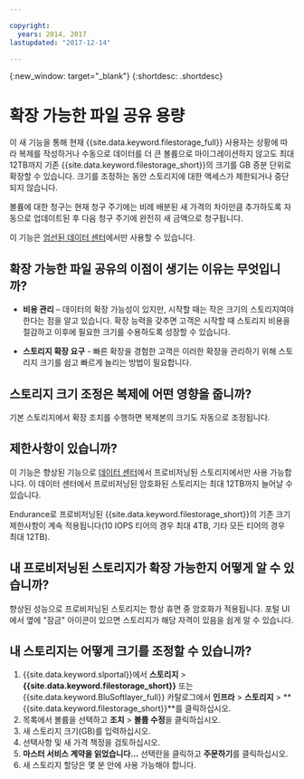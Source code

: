 ```yaml
---

copyright:
  years: 2014, 2017
lastupdated: "2017-12-14"

---
```

{:new_window: target="_blank"}
{:shortdesc: .shortdesc}

# 확장 가능한 파일 공유 용량

이 새 기능을 통해 현재 {{site.data.keyword.filestorage_full}} 사용자는 상황에 따라 복제를 작성하거나 수동으로 데이터를 더 큰 볼륨으로 마이그레이션하지 않고도 최대 12TB까지 기존 {{site.data.keyword.filestorage_short}}의 크기를 GB 증분 단위로 확장할 수 있습니다. 크기를 조정하는 동안 스토리지에 대한 액세스가 제한되거나 중단되지 않습니다.  

볼륨에 대한 청구는 현재 청구 주기에는 비례 배분된 새 가격의 차이만큼 추가하도록 자동으로 업데이트된 후 다음 청구 주기에 완전히 새 금액으로 청구됩니다. 

이 기능은 [엄선된 데이터 센터](new-ibm-block-and-file-storage-location-and-features.html)에서만 사용할 수 있습니다.  

## 확장 가능한 파일 공유의 이점이 생기는 이유는 무엇입니까?

- **비용 관리** – 데이터의 확장 가능성이 있지만, 시작할 때는 작은 크기의 스토리지여야 한다는 점을 알고 있습니다. 확장 능력을 갖추면 고객은 시작할 때 스토리지 비용을 절감하고 이후에 필요한 크기를 수용하도록 성장할 수 있습니다.   

- **스토리지 확장 요구** - 빠른 확장을 경험한 고객은 이러한 확장을 관리하기 위해 스토리지 크기를 쉽고 빠르게 늘리는 방법이 필요합니다. 

## 스토리지 크기 조정은 복제에 어떤 영향을 줍니까?

기본 스토리지에서 확장 조치를 수행하면 복제본의 크기도 자동으로 조정됩니다. 

## 제한사항이 있습니까?

이 기능은 향상된 기능으로 [데이터 센터](new-ibm-block-and-file-storage-location-and-features.html)에서 프로비저닝된 스토리지에서만 사용 가능합니다. 이 데이터 센터에서 프로비저닝된 암호화된 스토리지는 최대 12TB까지 늘어날 수 있습니다.  

Endurance로 프로비저닝된 {{site.data.keyword.filestorage_short}}의 기존 크기 제한사항이 계속 적용됩니다(10 IOPS 티어의 경우 최대 4TB, 기타 모든 티어의 경우 최대 12TB). 

## 내 프로비저닝된 스토리지가 확장 가능한지 어떻게 알 수 있습니까?

향상된 성능으로 프로비저닝된 스토리지는 항상 휴면 중 암호화가 적용됩니다. 포털 UI에서 옆에 "잠금" 아이콘이 있으면 스토리지가 해당 자격이 있음을 쉽게 알 수 있습니다.  

## 내 스토리지는 어떻게 크기를 조정할 수 있습니까?

1. {{site.data.keyword.slportal}}에서 **스토리지** > **{{site.data.keyword.filestorage_short}}** 또는 {{site.data.keyword.BluSoftlayer_full}} 카탈로그에서 **인프라** > **스토리지** > **{{site.data.keyword.filestorage_short}}**를 클릭하십시오. 
2. 목록에서 볼륨을 선택하고 **조치** > **볼륨 수정**을 클릭하십시오. 
3. 새 스토리지 크기(GB)를 입력하십시오. 
4. 선택사항 및 새 가격 책정을 검토하십시오. 
5. **마스터 서비스 계약을 읽었습니다...** 선택란을 클릭하고 **주문하기**를 클릭하십시오. 
6. 새 스토리지 할당은 몇 분 안에 사용 가능해야 합니다. 

